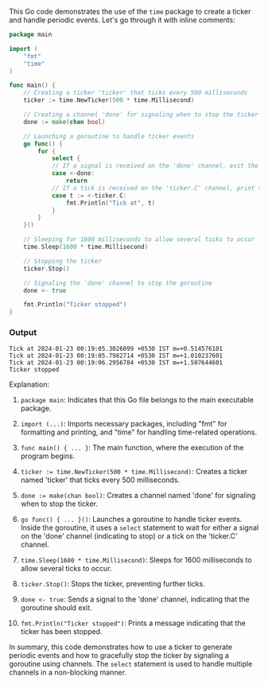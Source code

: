 This Go code demonstrates the use of the `time` package to create a ticker and handle periodic events. Let's go through it with inline comments:

```go
package main

import (
    "fmt"
    "time"
)

func main() {
    // Creating a ticker 'ticker' that ticks every 500 milliseconds
    ticker := time.NewTicker(500 * time.Millisecond)

    // Creating a channel 'done' for signaling when to stop the ticker
    done := make(chan bool)

    // Launching a goroutine to handle ticker events
    go func() {
        for {
            select {
            // If a signal is received on the 'done' channel, exit the goroutine
            case <-done:
                return
            // If a tick is received on the 'ticker.C' channel, print the time of the tick
            case t := <-ticker.C:
                fmt.Println("Tick at", t)
            }
        }
    }()

    // Sleeping for 1600 milliseconds to allow several ticks to occur
    time.Sleep(1600 * time.Millisecond)

    // Stopping the ticker
    ticker.Stop()

    // Signaling the 'done' channel to stop the goroutine
    done <- true

    fmt.Println("Ticker stopped")
}
```
### Output
```
Tick at 2024-01-23 00:19:05.3026099 +0530 IST m=+0.514576101
Tick at 2024-01-23 00:19:05.7982714 +0530 IST m=+1.010237601
Tick at 2024-01-23 00:19:06.2956784 +0530 IST m=+1.507644601
Ticker stopped
```
Explanation:

1. `package main`: Indicates that this Go file belongs to the main executable package.

2. `import (...)`: Imports necessary packages, including "fmt" for formatting and printing, and "time" for handling time-related operations.

3. `func main() { ... }`: The main function, where the execution of the program begins.

4. `ticker := time.NewTicker(500 * time.Millisecond)`: Creates a ticker named 'ticker' that ticks every 500 milliseconds.

5. `done := make(chan bool)`: Creates a channel named 'done' for signaling when to stop the ticker.

6. `go func() { ... }()`: Launches a goroutine to handle ticker events. Inside the goroutine, it uses a `select` statement to wait for either a signal on the 'done' channel (indicating to stop) or a tick on the 'ticker.C' channel.

7. `time.Sleep(1600 * time.Millisecond)`: Sleeps for 1600 milliseconds to allow several ticks to occur.

8. `ticker.Stop()`: Stops the ticker, preventing further ticks.

9. `done <- true`: Sends a signal to the 'done' channel, indicating that the goroutine should exit.

10. `fmt.Println("Ticker stopped")`: Prints a message indicating that the ticker has been stopped.

In summary, this code demonstrates how to use a ticker to generate periodic events and how to gracefully stop the ticker by signaling a goroutine using channels. The `select` statement is used to handle multiple channels in a non-blocking manner.